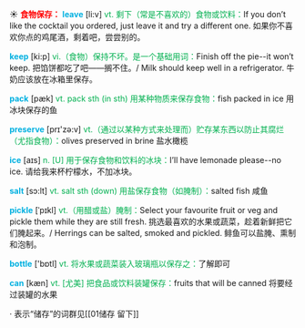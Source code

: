 ☀ <font color="red">**食物保存：**</font>
<font color="sky blue">**leave**</font> [li:v] 
<font color="#00b050">vt. 剩下（常是不喜欢的）食物或饮料：</font>If you don’t like the cocktail you ordered, just leave it and try a different one. 如果你不喜欢你点的鸡尾酒，剩着吧，尝尝别的。

<font color="sky blue">**keep**</font> [ki:p] 
<font color="#00b050">vi.（食物）保持不坏。是一个基础用词：</font>Finish off the pie--it won’t keep. 把馅饼都吃了吧——搁不住。/ Milk should keep well in a refrigerator. 牛奶应该放在冰箱里保存。

<font color="sky blue">**pack**</font> [pæk] 
<font color="#00b050">vt. pack sth (in sth) 用某种物质来保存食物：</font>fish packed in ice 用冰块保存的鱼

<font color="sky blue">**preserve**</font> [prɪ'zə:v] 
<font color="#00b050">vt.（通过以某种方式来处理而）贮存某东西以防止其腐烂（尤指食物）：</font>olives preserved in brine 盐水橄榄

<font color="sky blue">**ice**</font> [aɪs] 
<font color="#00b050">n. [U] 用于保存食物和饮料的冰块：</font>I’ll have lemonade please--no ice. 请给我来杯柠檬水，不加冰块。

<font color="sky blue">**salt**</font> [sɔ:lt] 
<font color="#00b050">vt. salt sth (down) 用盐保存食物（如腌制）：</font>salted fish 咸鱼
           
<font color="sky blue">**pickle**</font> [ˈpɪkl]
<font color="#00b050">vt.（用醋或盐）腌制：</font>Select your favourite fruit or veg and pickle them while they are still fresh. 挑选最喜欢的水果或蔬菜，趁着新鲜把它们腌起来。/ Herrings can be salted, smoked and pickled. 鲱鱼可以盐腌、熏制和泡制。

<font color="sky blue">**bottle**</font> ['bɒtl] 
<font color="#00b050">vt. 将水果或蔬菜装入玻璃瓶以保存之：</font>了解即可

<font color="sky blue">**can**</font> [kæn] 
<font color="#00b050">vt. [尤美] 把食品或饮料装罐保存：</font>fruits that will be canned 将要经过装罐的水果

· 表示“储存”的词群见[[01储存 留下]]
